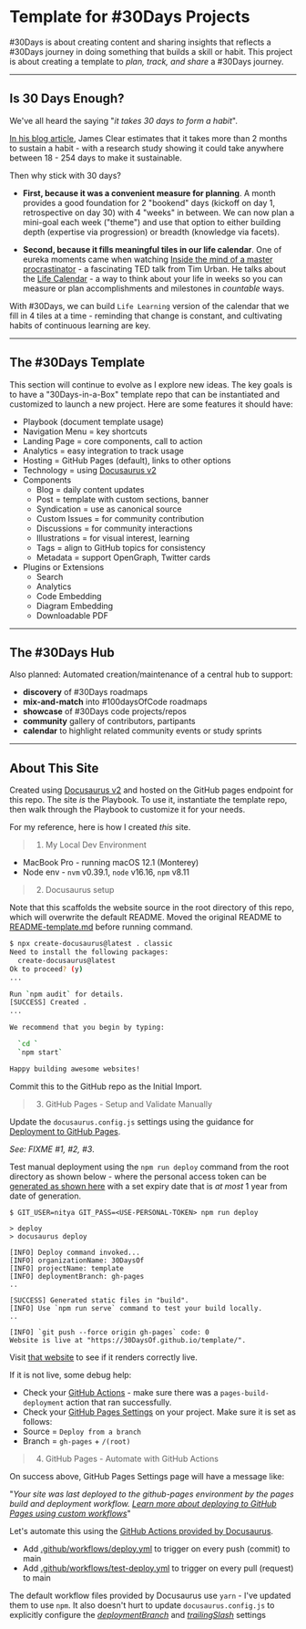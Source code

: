 # Template for #30Days Projects

#30Days is about creating content and sharing insights that reflects a #30Days journey in doing something that builds a skill or habit. 
This project is about creating a template to _plan, track, and share_ a #30Days journey.

---

## Is 30 Days Enough?

We've all heard the saying "_it takes 30 days to form a habit_". 

[In his blog article](https://jamesclear.com/new-habit), James Clear estimates that it takes more than 2 months to sustain a habit - with a research study showing it could take anywhere between 18 - 254 days to make it sustainable. 

Then why stick with 30 days?
 * **First, because it was a convenient measure for planning**. A month provides a good foundation for 2 "bookend" days (kickoff on day 1, retrospective on day 30) with 4 "weeks" in between. We can now plan a mini-goal each week ("theme") and use that option to either building depth (expertise via progression) or breadth (knowledge via facets).

* **Second, because it fills meaningful tiles in our life calendar**. One of eureka moments came when watching [Inside the mind of a master procrastinator](https://www.ted.com/talks/tim_urban_inside_the_mind_of_a_master_procrastinator?language=en) - a fascinating TED talk from Tim Urban. He talks about the [Life Calendar](https://waitbutwhy.com/2014/05/life-weeks.html) - a way to think about your life in weeks so you can measure or plan accomplishments and milestones in _countable_ ways. 

With #30Days, we can build `Life Learning` version of the calendar that we fill in 4 tiles at a time - reminding that change is constant, and cultivating habits of continuous learning are key.

---

## The #30Days Template

This section will continue to evolve as I explore new ideas. The key goals is to have a "30Days-in-a-Box" template repo that can be instantiated and customized to launch a new project. Here are some features it should have:

 * Playbook (document template usage)
 * Navigation Menu = key shortcuts
 * Landing Page = core components, call to action
 * Analytics = easy integration to track usage
 * Hosting = GitHub Pages (default), links to other options
 * Technology = using [Docusaurus v2](https://docusaurus.io)
 * Components
    - Blog = daily content updates
    - Post = template with custom sections, banner
    - Syndication = use as canonical source
    - Custom Issues = for community contribution
    - Discussions = for community interactions
    - Illustrations = for visual interest, learning
    - Tags = align to GitHub topics for consistency
    - Metadata = support OpenGraph, Twitter cards
 * Plugins or Extensions 
    - Search
    - Analytics
    - Code Embedding
    - Diagram Embedding
    - Downloadable PDF

---

## The #30Days Hub

Also planned: Automated creation/maintenance of a central hub to support: 
 * **discovery** of #30Days roadmaps
 * **mix-and-match** into #100daysOfCode roadmaps
 * **showcase** of #30Days code projects/repos
 * **community** gallery of contributors, partipants
 * **calendar** to highlight related community events or study sprints

---

## About This Site

Created using [Docusaurus v2](https://docusaurus.io) and hosted on the GitHub pages endpoint for this repo. The site *is* the Playbook. To use it, instantiate the template repo, then walk through the Playbook to customize it for your needs.

For my reference, here is how I created *this* site.

> 1. My Local Dev Environment

 * MacBook Pro - running macOS 12.1 (Monterey)
 * Node env - `nvm` v0.39.1, `node` v16.16, `npm` v8.11

> 2. Docusaurus setup

Note that this scaffolds the website source in the root directory of this repo, which will overwrite the default README. Moved the original README to [README-template.md](README-template.md) before running command.

```bash
$ npx create-docusaurus@latest . classic
Need to install the following packages:
  create-docusaurus@latest
Ok to proceed? (y) 
...

Run `npm audit` for details.
[SUCCESS] Created .
...

We recommend that you begin by typing:

  `cd `
  `npm start`

Happy building awesome websites!
```

Commit this to the GitHub repo as the Initial Import.

> 3. GitHub Pages - Setup and Validate Manually

Update the `docusaurus.config.js` settings using the guidance for [Deployment to GitHub Pages](https://docusaurus.io/docs/deployment#deploying-to-github-pages). 

_See: FIXME #1, #2, #3_.

Test manual deployment using the `npm run deploy` command from the root directory as shown below - where the personal access token can be [generated as shown here](https://docs.github.com/en/authentication/keeping-your-account-and-data-secure/creating-a-personal-access-token) with a set expiry date that is _at most_ 1 year from date of generation.

```
$ GIT_USER=nitya GIT_PASS=<USE-PERSONAL-TOKEN> npm run deploy

> deploy
> docusaurus deploy

[INFO] Deploy command invoked...
[INFO] organizationName: 30DaysOf
[INFO] projectName: template
[INFO] deploymentBranch: gh-pages
..

[SUCCESS] Generated static files in "build".
[INFO] Use `npm run serve` command to test your build locally.
..

[INFO] `git push --force origin gh-pages` code: 0
Website is live at "https://30DaysOf.github.io/template/".
```

Visit [that website](https://30DaysOf.github.io/template) to see if it renders correctly live. 

If it is not live, some debug help:

* Check your [GitHub Actions](https://github.com/30DaysOf/template/actions/runs/2899920665) - make sure there was a `pages-build-deployment` action that ran successfully.
*  Check your [GitHub Pages Settings](https://github.com/30DaysOf/template/settings/pages) on your project. Make sure it is set as follows:
 * Source = `Deploy from a branch`
 * Branch = `gh-pages` + `/(root)`


> 4. GitHub Pages - Automate with GitHub Actions

On success above, GitHub Pages Settings page will have a message like:
 
 "_Your site was last deployed to the github-pages environment by the pages build and deployment workflow. [Learn more about deploying to GitHub Pages using custom workflows](https://docs.github.com/en/pages/getting-started-with-github-pages/configuring-a-publishing-source-for-your-github-pages-site#publishing-with-a-custom-github-actions-workflow)_"

Let's automate this using the [GitHub Actions provided by Docusaurus](https://docusaurus.io/docs/deployment#triggering-deployment-with-github-actions).
 * Add [.github/workflows/deploy.yml](.github/workflows/deploy.yml) to trigger on every push (commit) to main
 * Add [.github/workflows/test-deploy.yml](.github/workflows/deploy.yml) to trigger on every pull (request) to main

 The default workflow files provided by Docusaurus use `yarn` - I've updated them to use `npm`. It also doesn't hurt to update `docusaurus.config.js` to explicitly configure the [_deploymentBranch_](https://docusaurus.io/docs/api/docusaurus-config#deploymentBranch) and [_trailingSlash_](https://docusaurus.io/docs/deployment#trailing-slashes) settings